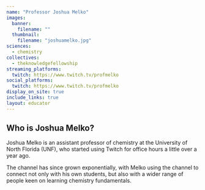 ```yaml
---
name: "Professor Joshua Melko"
images:
  banner:
    filename: ""
  thumbnail:
    filename: "joshuamelko.jpg"
sciences:
  - chemistry
collectives:
  - theknowledgefellowship
streaming_platforms:
  twitch: https://www.twitch.tv/profmelko
social_platforms:
  twitch: https://www.twitch.tv/profmelko
display_on_site: true
include_links: true
layout: educator
---
```

## Who is Joshua Melko?

Joshua Melko is an assistant professor of chemistry at the University of North Florida (UNF), who started using Twitch for office hours a little over a year ago.

The channel has since grown exponentially, with Melko using the channel to connect not only with his own students, but also with a wider range of people keen on learning chemistry fundamentals.

